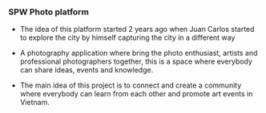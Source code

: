 ### SPW Photo platform 

- The idea of this platform started 2 years ago when Juan Carlos started to explore the city by himself capturing the city in a different way

- A photography application where bring the photo enthusiast, artists and professional photographers together, this is a space where everybody can share ideas, events and knowledge. 

- The main idea of this project is to connect and create a community where everybody can learn from each other and promote art events in Vietnam. 

